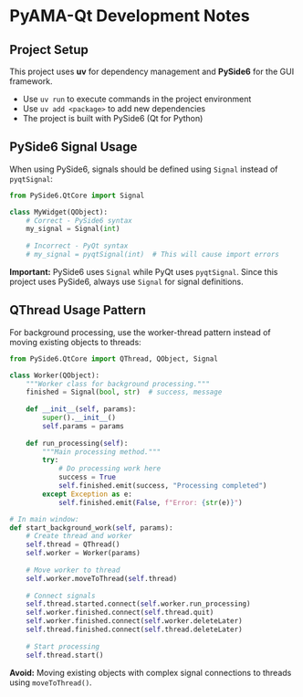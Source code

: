# PyAMA-Qt Development Notes

## Project Setup

This project uses **uv** for dependency management and **PySide6** for the GUI framework.

- Use `uv run` to execute commands in the project environment
- Use `uv add <package>` to add new dependencies
- The project is built with PySide6 (Qt for Python)

## PySide6 Signal Usage

When using PySide6, signals should be defined using `Signal` instead of `pyqtSignal`:

```python
from PySide6.QtCore import Signal

class MyWidget(QObject):
    # Correct - PySide6 syntax
    my_signal = Signal(int)
    
    # Incorrect - PyQt syntax
    # my_signal = pyqtSignal(int)  # This will cause import errors
```

**Important:** PySide6 uses `Signal` while PyQt uses `pyqtSignal`. Since this project uses PySide6, always use `Signal` for signal definitions.

## QThread Usage Pattern

For background processing, use the worker-thread pattern instead of moving existing objects to threads:

```python
from PySide6.QtCore import QThread, QObject, Signal

class Worker(QObject):
    """Worker class for background processing."""
    finished = Signal(bool, str)  # success, message
    
    def __init__(self, params):
        super().__init__()
        self.params = params
    
    def run_processing(self):
        """Main processing method."""
        try:
            # Do processing work here
            success = True
            self.finished.emit(success, "Processing completed")
        except Exception as e:
            self.finished.emit(False, f"Error: {str(e)}")

# In main window:
def start_background_work(self, params):
    # Create thread and worker
    self.thread = QThread()
    self.worker = Worker(params)
    
    # Move worker to thread
    self.worker.moveToThread(self.thread)
    
    # Connect signals
    self.thread.started.connect(self.worker.run_processing)
    self.worker.finished.connect(self.thread.quit)
    self.worker.finished.connect(self.worker.deleteLater)
    self.thread.finished.connect(self.thread.deleteLater)
    
    # Start processing
    self.thread.start()
```

**Avoid:** Moving existing objects with complex signal connections to threads using `moveToThread()`.